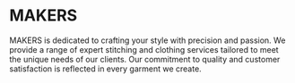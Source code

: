 # MAKERS
MAKERS is dedicated to crafting your style with precision and passion. We provide a range of expert stitching and clothing services tailored to meet the unique needs of our clients. Our commitment to quality and customer satisfaction is reflected in every garment we create.

